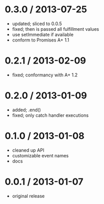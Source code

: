 
0.3.0 / 2013-07-25
==================

  * updated; sliced to 0.0.5
  * fixed; then is passed all fulfillment values
  * use setImmediate if available
  * conform to Promises A+ 1.1

0.2.1 / 2013-02-09
==================

  * fixed; conformancy with A+ 1.2

0.2.0 / 2013-01-09
==================

  * added; .end()
  * fixed; only catch handler executions

0.1.0 / 2013-01-08
==================

  * cleaned up API
  * customizable event names
  * docs

0.0.1 / 2013-01-07
==================

  * original release

